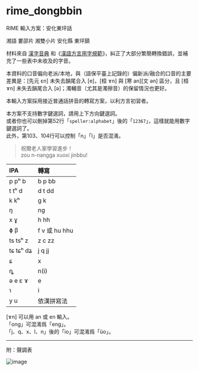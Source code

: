# rime_dongbbin
 RIME 輸入方案：安化東坪話

湘語 婁邵片 湘雙小片 安化縣 東坪鎮

材料來自 [漢字音典](https://github.com/osfans/MCPDict) 和《[漢語方言用字規範](https://fangyanzi.vercel.app/)》，糾正了大部分繁簡轉換錯誤，並補充了一些表中未收及的字音。

本資料的口音偏向老派/本地，與（語保平臺上記錄的）偏新派/融合的口音的主要差異是：[先元 ɛn] 未失去韻尾合入 [e]，[桓 ɤn] 與 [寒 an][文 ən] 區分，且 [桓 ɤn] 未失去韻尾合入 [ə]；濁輔音（尤其是濁擦音）的保留情況也更好。

本輸入方案採用接近普通話拼音的轉寫方案，以利方言初習者。

本方案不支持數字鍵選詞，請用上下方向鍵選詞。<br>
或者你也可以刪掉第52行「`speller:alphabet`」後的「`12367`」，這樣就能用數字鍵選詞了。<br>
此外，第103、104行可以控制「n」「l」是否混淆。

> 祝爾老人家學習進步！<br>
> zou n-nangga xuoxi jinbbu!

|IPA|轉寫|
|:---|:---|
|p pʰ b|b p bb|
|t tʰ d|d t dd|
|k kʰ|g k|
|ŋ|ng|
|x ɣ|h hh|
|ɸ β|f v 或 hu hhu|
|ts tsʰ z|z c zz|
|tɕ tɕʰ dʑ|j q jj|
|ɕ|x|
|ȵ|n(i)|
|ə e ɛ ɤ|e|
|ɿ|i|
|y u|依漢拼寫法|

[ɤn] 可以用 an 或 en 輸入。<br>
「ong」可混淆爲「eng」。<br>
「j、q、x、l、n」後的「io」可混淆爲「üo」。

---
附：聲調表

![image](https://github.com/user-attachments/assets/412f2205-0986-4318-b766-b29b1df9ce8b)

